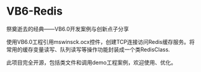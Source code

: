 # VB6-Redis
祭奠逝去的经典——VB6.0开发案例与创新点子分享

使用VB6.0工程引用mswinsck.ocx控件，创建TCP连接访问Redis缓存服务。将常用的缓存变量读写、队列读写等操作功能封装成一个类RedisClass.

此项目完全开源，包括类文件和调用demo工程案例，欢迎使用、优化。
